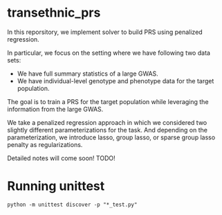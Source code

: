 # transethnic_prs

In this reporsitory, we implement solver to build PRS using penalized regression.

In particular, we focus on the setting where we have following two data sets:

* We have full summary statistics of a large GWAS. 
* We have individual-level genotype and phenotype data for the target population.

The goal is to train a PRS for the target population while leveraging the information from the large GWAS.

We take a penalized regression approach in which we considered two slightly different parameterizations for the task.
And depending on the parameterization, we introduce lasso, group lasso, or sparse group lasso penalty as regularizations.

Detailed notes will come soon! TODO!  


# Running unittest

```
python -m unittest discover -p "*_test.py"
```
